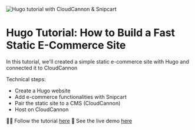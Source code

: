 ![Hugo tutorial with CloudCannon & Snipcart](https://www.datocms-assets.com/48401/1632841562-hugo-cloudcannon-og.png)

# Hugo Tutorial: How to Build a Fast Static E-Commerce Site

In this tutorial, we'll created a simple static e-commerce site with Hugo and connected it to CloudCannon

Technical steps:

- Create a Hugo website
- Add e-commerce functionalities with Snipcart
- Pair the static site to a CMS (CloudCannon)
- Host on CloudCannon

🧑‍💻 Follow the tutorial [here](https://snipcart.com/blog/hugo-tutorial-static-site)
👀 See the live demo [here](https://airy-nature.cloudvent.net/)
